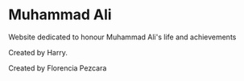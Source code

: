 # Muhammad Ali

Website dedicated to honour Muhammad Ali's life and achievements


Created by Harry.

Created by Florencia Pezcara

